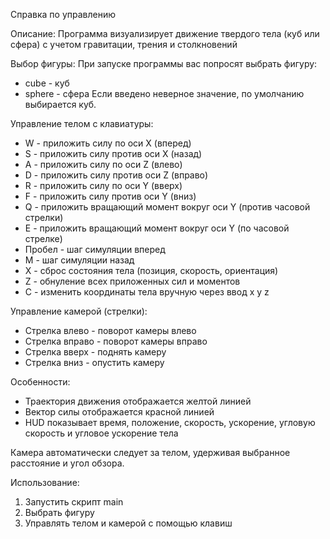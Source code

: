 Справка по управлению

Описание:
Программа визуализирует движение твердого тела (куб или сфера) с учетом гравитации, трения и столкновений

Выбор фигуры:
При запуске программы вас попросят выбрать фигуру:

* cube - куб
* sphere - сфера
  Если введено неверное значение, по умолчанию выбирается куб.

Управление телом с клавиатуры:

* W - приложить силу по оси X (вперед)
* S - приложить силу против оси X (назад)
* A - приложить силу по оси Z (влево)
* D - приложить силу против оси Z (вправо)
* R - приложить силу по оси Y (вверх)
* F - приложить силу против оси Y (вниз)
* Q - приложить вращающий момент вокруг оси Y (против часовой стрелки)
* E - приложить вращающий момент вокруг оси Y (по часовой стрелке)
* Пробел - шаг симуляции вперед
* M - шаг симуляции назад
* X - сброс состояния тела (позиция, скорость, ориентация)
* Z - обнуление всех приложенных сил и моментов
* C - изменить координаты тела вручную через ввод x y z

Управление камерой (стрелки):

* Стрелка влево - поворот камеры влево
* Стрелка вправо - поворот камеры вправо
* Стрелка вверх - поднять камеру
* Стрелка вниз - опустить камеру

Особенности:

* Траектория движения отображается желтой линией
* Вектор силы отображается красной линией
* HUD показывает время, положение, скорость, ускорение, угловую скорость и угловое ускорение тела

Камера автоматически следует за телом, удерживая выбранное расстояние и угол обзора.

Использование:

1. Запустить скрипт main
2. Выбрать фигуру
3. Управлять телом и камерой с помощью клавиш

